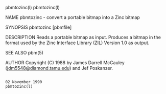 pbmtozinc(l)                                                                                                                                                                                 pbmtozinc(l)

NAME
       pbmtozinc - convert a portable bitmap into a Zinc bitmap

SYNOPSIS
       pbmtozinc [pbmfile]

DESCRIPTION
       Reads a portable bitmap as input.  Produces a bitmap in the format used by the Zinc Interface Library (ZIL) Version 1.0 as output.

SEE ALSO
       pbm(5)

AUTHOR
       Copyright (C) 1988 by James Darrell McCauley (jdm5548@diamond.tamu.edu) and Jef Poskanzer.

                                                                                             02 November 1990                                                                                pbmtozinc(l)
